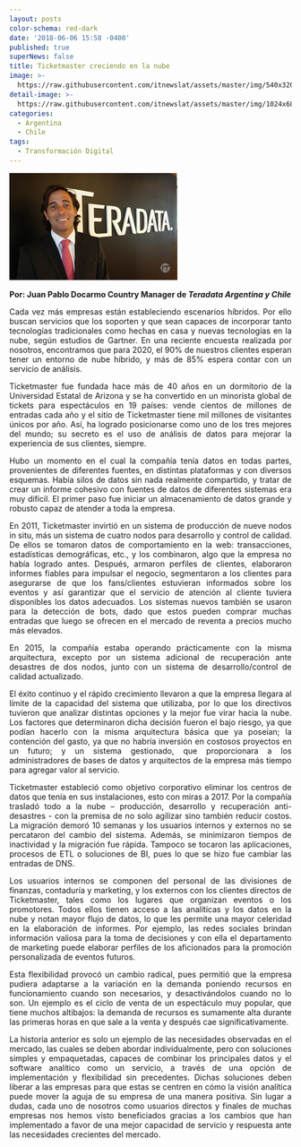 ```yaml
---
layout: posts
color-schema: red-dark
date: '2018-06-06 15:58 -0400'
published: true
superNews: false
title: Ticketmaster creciendo en la nube
image: >-
  https://raw.githubusercontent.com/itnewslat/assets/master/img/540x320/Ticketmaster-p.jpg
detail-image: >-
  https://raw.githubusercontent.com/itnewslat/assets/master/img/1024x680/Ticketmaster-g.jpg
categories:
  - Argentina
  - Chile
tags:
  - Transformación Digital
---
```


![](https://raw.githubusercontent.com/itnewslat/assets/master/img/300x300/Juan-Pablo-Do-Carmo.jpg)

**Por: Juan Pablo Docarmo Country Manager de _Teradata Argentina y Chile_**

<p style="text-align: justify;">Cada vez más empresas están estableciendo escenarios híbridos. Por ello buscan servicios que los soporten y que sean capaces de incorporar tanto tecnologías tradicionales como hechas en casa y nuevas tecnologías en la nube, según estudios de Gartner. En una reciente encuesta realizada por nosotros, encontramos que para 2020, el 90% de nuestros clientes esperan tener un entorno de nube híbrido, y más de 85% espera contar con un servicio de análisis.</p>

<p style="text-align: justify;">Ticketmaster fue fundada hace más de 40 años en un dormitorio de la Universidad Estatal de Arizona y se ha convertido en un minorista global de tickets para espectáculos en 19 países: vende cientos de millones de entradas cada año y el sitio de Ticketmaster tiene mil millones de visitantes únicos por año. Así, ha logrado posicionarse como uno de los tres mejores del mundo; su secreto es el uso de análisis de datos para mejorar la experiencia de sus clientes, siempre.</p>

<p style="text-align: justify;">Hubo un momento en el cual la compañía tenía datos en todas partes, provenientes de diferentes fuentes, en distintas plataformas y con diversos esquemas. Había silos de datos sin nada realmente compartido, y tratar de crear un informe cohesivo con fuentes de datos de diferentes sistemas era muy difícil. El primer paso fue iniciar un almacenamiento de datos grande y robusto capaz de atender a toda la empresa.</p>

<p style="text-align: justify;">En 2011, Ticketmaster invirtió en un sistema de producción de nueve nodos in situ, más un sistema de cuatro nodos para desarrollo y control de calidad. De ellos se tomaron datos de comportamiento en la web: transacciones, estadísticas demográficas, etc., y los combinaron, algo que la empresa no había logrado antes. Después, armaron perfiles de clientes, elaboraron informes fiables para impulsar el negocio, segmentaron a los clientes para asegurarse de que los fans/clientes estuvieran informados sobre los eventos y así garantizar que el servicio de atención al cliente tuviera disponibles los datos adecuados. Los sistemas nuevos también se usaron para la detección de bots, dado que estos pueden comprar muchas entradas que luego se ofrecen en el mercado de reventa a precios mucho más elevados.</p>

<p style="text-align: justify;">En 2015, la compañía estaba operando prácticamente con la misma arquitectura, excepto por un sistema adicional de recuperación ante desastres de dos nodos, junto con un sistema de desarrollo/control de calidad actualizado.</p> 

<p style="text-align: justify;">El éxito continuo y el rápido crecimiento llevaron a que la empresa llegara al límite de la capacidad del sistema que utilizaba, por lo que los directivos tuvieron que analizar distintas opciones y la mejor fue virar hacia la nube. Los factores que determinaron dicha decisión fueron el bajo riesgo, ya que podían hacerlo con la misma arquitectura básica que ya poseían; la contención del gasto, ya que no habría inversión en costosos proyectos en un futuro; y un sistema gestionado, que proporcionara a los administradores de bases de datos y arquitectos de la empresa más tiempo para agregar valor al servicio.</p>

<p style="text-align: justify;">Ticketmaster estableció como objetivo corporativo eliminar los centros de datos que tenía en sus instalaciones, esto con miras a 2017. Por la compañía trasladó todo a la nube – producción, desarrollo y recuperación anti-desastres - con la premisa de no solo agilizar sino también reducir costos. La migración demoró 10 semanas y los usuarios internos y externos no se percataron del cambio del sistema. Además, se minimizaron tiempos de inactividad y la migración fue rápida. Tampoco se tocaron las aplicaciones, procesos de ETL o soluciones de BI, pues lo que se hizo fue cambiar las entradas de DNS.</p> 

<p style="text-align: justify;">Los usuarios internos se componen del personal de las divisiones de finanzas, contaduría y marketing, y los externos con los clientes directos de Ticketmaster, tales como los lugares que organizan eventos o los promotores. Todos ellos tienen acceso a las analíticas y los datos en la nube y notan mayor flujo de datos, lo que les permite una mayor celeridad en la elaboración de informes.  Por ejemplo, las redes sociales brindan información valiosa para la toma de decisiones y con ella el departamento de marketing puede elaborar perfiles de los aficionados para la promoción personalizada de eventos futuros.</p> 

<p style="text-align: justify;">Esta flexibilidad provocó un cambio radical, pues permitió que la empresa pudiera adaptarse a la variación en la demanda poniendo recursos en funcionamiento cuando son necesarios, y desactivándolos cuando no lo son. Un ejemplo es el ciclo de venta de un espectáculo muy popular, que tiene muchos altibajos: la demanda de recursos es sumamente alta durante las primeras horas en que sale a la venta y después cae significativamente.</p>

<p style="text-align: justify;">La historia anterior es solo un ejemplo de las necesidades observadas en el mercado, las cuales se deben abordar individualmente, pero con soluciones simples y empaquetadas, capaces de combinar los principales datos y el software analítico como un servicio, a través de una opción de implementación y flexibilidad sin precedentes. Dichas soluciones deben liberar a las empresas para que estas se centren en cómo la visión analítica puede mover la aguja de su empresa de una manera positiva. Sin lugar a dudas, cada uno de nosotros como usuarios directos y finales de muchas empresas nos hemos visto beneficiados gracias a los cambios que han implementado a favor de una mejor capacidad de servicio y respuesta ante las necesidades crecientes del mercado.</p>